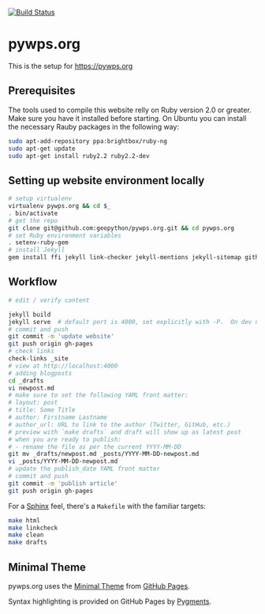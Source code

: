 [![Build Status](https://travis-ci.org/geopython/pywps.org.png)](https://travis-ci.org/geopython/pywps.org)

# pywps.org

This is the setup for https://pywps.org

## Prerequisites

The tools used to compile this website relly on Ruby version 2.0 or greater.
Make sure you have it installed before starting. On Ubuntu you can install the
necessary Rauby packages in the following way:

```bash
sudo apt-add-repository ppa:brightbox/ruby-ng
sudo apt-get update
sudo apt-get install ruby2.2 ruby2.2-dev
```

## Setting up website environment locally

```bash
# setup virtualenv
virtualenv pywps.org && cd $_
. bin/activate
# get the repo
git clone git@github.com:geopython/pywps.org.git && cd pywps.org
# set Ruby environment variables
. setenv-ruby-gem
# install Jekyll
gem install ffi jekyll link-checker jekyll-mentions jekyll-sitemap github-pages
```

## Workflow

```bash
# edit / verify content

jekyll build
jekyll serve  # default port is 4000, set explicitly with -P.  On dev use -b /pywps.org to set proper local url
# commit and push
git commit -m 'update website'
git push origin gh-pages
# check links
check-links _site
# view at http://localhost:4000
# adding blogposts
cd _drafts
vi newpost.md
# make sure to set the following YAML front matter:
# layout: post
# title: Some Title
# author: Firstname Lastname
# author_url: URL to link to the author (Twitter, GitHub, etc.)
# preview with `make drafts` and draft will show up as latest post
# when you are ready to publish:
# - rename the file as per the current YYYY-MM-DD
git mv _drafts/newpost.md _posts/YYYY-MM-DD-newpost.md
vi _posts/YYYY-MM-DD-newpost.md
# update the publish_date YAML front matter
# commit and push
git commit -m 'publish article'
git push origin gh-pages
```

For a [Sphinx](http://sphinx-doc.org/) feel, there's a `Makefile` with
the familiar targets:

```bash
make html
make linkcheck
make clean
make drafts
```

## Minimal Theme

pywps.org uses the [Minimal Theme](https://orderedlist.com/minimal) from [GitHub Pages](https://pages.github.com/).

Syntax highlighting is provided on GitHub Pages by [Pygments](http://pygments.org).
